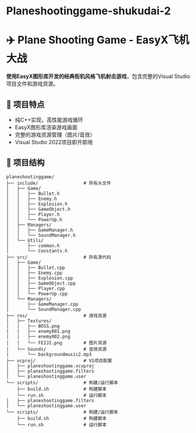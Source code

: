 # Planeshootinggame-shukudai-2
# ✈️ Plane Shooting Game - EasyX飞机大战

**使用EasyX图形库开发的经典街机风格飞机射击游戏**，包含完整的Visual Studio项目文件和游戏资源。

## 🚀 项目特点
- 纯C++实现，高性能游戏循环
- EasyX图形库渲染游戏画面
- 完整的游戏资源管理（图片/音效）
- Visual Studio 2022项目即开即用

## 📁 项目结构
```plaintext
planeshootinggame/
├── include/                 # 所有头文件
│   ├── Game/
│   │   ├── Bullet.h
│   │   ├── Enemy.h
│   │   ├── Explosion.h
│   │   ├── GameObject.h
│   │   ├── Player.h
│   │   └── PowerUp.h
│   ├── Managers/
│   │   ├── GameManager.h
│   │   └── SoundManager.h
│   └── Utils/
│       ├── common.h
│       └── Constants.h      
├── src/                     # 所有源代码
│   ├── Game/
│   │   ├── Bullet.cpp
│   │   ├── Enemy.cpp
│   │   ├── Explosion.cpp
│   │   ├── GameObject.cpp
│   │   ├── Player.cpp
│   │   └── PowerUp.cpp
│   └── Managers/
│       ├── GameManager.cpp
│       └── SoundManager.cpp
├── res/                     # 游戏资源
│   ├── Textures/
|   |   ├── BOSS.png
|   |   ├── enemy001.png
|   |   ├── enemy002.png
│   │   └── FEIJI.png        # 图片资源
│   └── Sounds/              # 音效资源
|       └── backgroundmusic2.mp3
├── vcproj/                  # VS项目配置
│   ├── planeshootinggame.vcxproj
│   ├── planeshootinggame.filters
│   └── planeshootinggame.user
└── scripts/                 # 构建/运行脚本
    ├── build.sh             # 构建脚本
    └── run.sh               # 运行脚本
│   ├── planeshootinggame.filters
│   └── planeshootinggame.user
└── scripts/                 # 构建/运行脚本
    ├── build.sh             # 构建脚本
    └── run.sh               # 运行脚本
